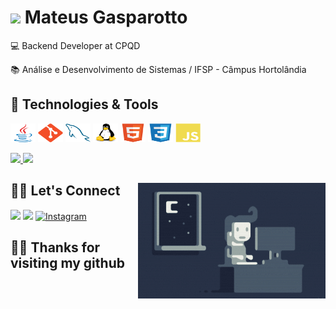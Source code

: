 # <img src="https://raw.githubusercontent.com/MartinHeinz/MartinHeinz/master/wave.gif" width="30px" /> Mateus Gasparotto 

💻 Backend Developer at CPQD

📚 Análise e Desenvolvimento de Sistemas / IFSP - Câmpus Hortolândia 

## 🔧 Technologies & Tools

<div>
    <img align="center" alt="Gasparotto-JAVA" height="30" width="40" src="https://raw.githubusercontent.com/devicons/devicon/master/icons/java/java-original.svg" />
    <img align="center" alt="Gasparotto-GIT" height="30" width="40" src="https://raw.githubusercontent.com/devicons/devicon/master/icons/git/git-original.svg" />
    <img align="center" alt="Gasparotto-MYSQL" height="30" width="40" src="https://raw.githubusercontent.com/devicons/devicon/master/icons/mysql/mysql-original.svg" />
    <img align="center" alt="Gasparotto-LINUX" height="30" width="40" src="https://raw.githubusercontent.com/devicons/devicon/master/icons/linux/linux-original.svg" />
    <img align="center" alt="Gasparotto-HTML" height="30" width="40" src="https://raw.githubusercontent.com/devicons/devicon/master/icons/html5/html5-original.svg" />
    <img align="center" alt="Gasparotto-CSS" height="30" width="40" src="https://raw.githubusercontent.com/devicons/devicon/master/icons/css3/css3-original.svg" />
    <img align="center" alt="Gasparotto-JS" height="30" width="40" src="https://raw.githubusercontent.com/devicons/devicon/master/icons/javascript/javascript-plain.svg" />
</div>
<div style="display: inline_block;">
    <br />
    <a href="https://github.com/Gasparott0">
        <img height="180em" src="https://github-readme-stats.vercel.app/api?username=Gasparott0&show_icons=true&theme=tokyonight&include_all_commits=true&count_private=true" />
        <img height="180em" src="https://github-readme-stats.vercel.app/api/top-langs/?username=Gasparott0&layout=compact&langs_count=7&theme=tokyonight" />
    </a>
</div>

##

<img alt="Night Coding" src="https://raw.githubusercontent.com/AVS1508/AVS1508/master/assets/Night-Coding.gif" align="right"/>

## 🙋‍♀️ Let's Connect

<div>
    <a href="mailto:mtsgasparotto@gmail.com"><img src="https://img.icons8.com/bubbles/50/000000/web.png" target="_blank" /></a>
    <a href="https://www.linkedin.com/in/mateus-gasparotto/" target="_blank"><img src="https://img.icons8.com/bubbles/50/000000/linkedin.png" target="_blank" /></a>
	   <a href="https://www.instagram.com/ma.gasparotto/"><img src="https://img.icons8.com/bubbles/50/000000/instagram.png" alt="Instagram"/></a>
</div>

## 🤝🏻 Thanks for visiting my github
